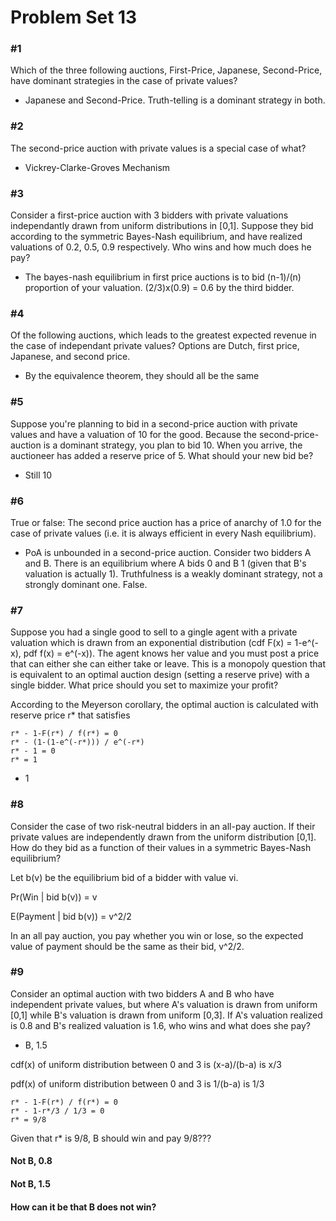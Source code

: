 # Problem Set 13

### #1

Which of the three following auctions, First-Price, Japanese, Second-Price, have dominant strategies in the case of private values?

- Japanese and Second-Price. Truth-telling is a dominant strategy in both.

### #2

The second-price auction with private values is a special case of what?

- Vickrey-Clarke-Groves Mechanism

### #3

Consider a first-price auction with 3 bidders with private valuations independantly drawn from uniform distributions in [0,1]. Suppose they bid according to the symmetric Bayes-Nash equilibrium, and have realized valuations of 0.2, 0.5, 0.9 respectively. Who wins and how much does he pay?

- The bayes-nash equilibrium in first price auctions is to bid (n-1)/(n) proportion of your valuation. (2/3)x(0.9) = 0.6 by the third bidder.

### #4

Of the following auctions, which leads to the greatest expected revenue in the case of independant private values? Options are Dutch, first price, Japanese, and second price.

- By the equivalence theorem, they should all be the same

### #5

Suppose you're planning to bid in a second-price auction with private values and have a valuation of 10 for the good. Because the second-price-auction is a dominant strategy, you plan to bid 10. When you arrive, the auctioneer has added a reserve price of 5. What should your new bid be?

- Still 10

### #6

True or false: The second price auction has a price of anarchy of 1.0 for the case of private values (i.e. it is always efficient in every Nash equilibrium).

- PoA is unbounded in a second-price auction. Consider two bidders A and B. There is an equilibrium where A bids 0 and B 1 (given that B's valuation is actually 1). Truthfulness is a weakly dominant strategy, not a strongly dominant one. False.

### #7

Suppose you had a single good to sell to a gingle agent with a private valuation which is drawn from an exponential distribution (cdf F(x) = 1-e^(-x), pdf f(x) = e^(-x)). The agent knows her value and you must post a price that can either she can either take or leave. This is a monopoly question that is equivalent to an optimal auction design (setting a reserve prive) with a single bidder. What price should you set to maximize your profit? 

According to the Meyerson corollary, the optimal auction is calculated with reserve price r* that satisfies

```
r* - 1-F(r*) / f(r*) = 0
r* - (1-(1-e^(-r*))) / e^(-r*)
r* - 1 = 0
r* = 1

```

- 1


### #8

Consider the case of two risk-neutral bidders in an all-pay auction. If their private values are independently drawn from the uniform distribution [0,1]. How do they bid as a function of their values in a symmetric Bayes-Nash equilibrium?

Let b(v) be the equilibrium bid of a bidder with value vi. 

Pr(Win | bid b(v)) = v

E(Payment | bid b(v)) = v^2/2

In an all pay auction, you pay whether you win or lose, so the expected value of payment should be the same as their bid, v^2/2.

### #9 

Consider an optimal auction with two bidders A and B who have independent private values, but where A's valuation is drawn from uniform [0,1] while B's valuation is drawn from uniform [0,3]. If A's valuation realized is 0.8 and B's realized valuation is 1.6, who wins and what does she pay?

- B, 1.5


cdf(x) of uniform distribution between 0 and 3 is (x-a)/(b-a) is x/3

pdf(x) of uniform distribution between 0 and 3 is 1/(b-a) is 1/3

``` 
r* - 1-F(r*) / f(r*) = 0
r* - 1-r*/3 / 1/3 = 0
r* = 9/8
```

Given that r* is 9/8, B should win and pay 9/8???

#### Not B, 0.8
#### Not B, 1.5
#### How can it be that B does not win?
